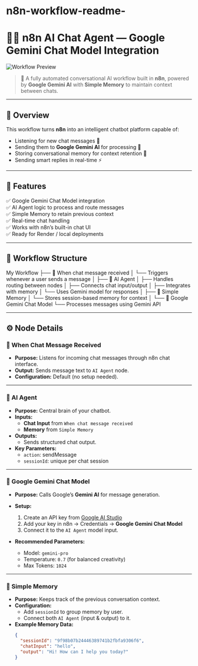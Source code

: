 # n8n-workflow-readme-

# 🤖✨ n8n AI Chat Agent — Google Gemini Chat Model Integration

![Workflow Preview](.png)

> 🧠 A fully automated conversational AI workflow built in **n8n**, powered by **Google Gemini AI** with **Simple Memory** to maintain context between chats.

---

## 🌟 Overview

This workflow turns **n8n** into an intelligent chatbot platform capable of:
- Listening for new chat messages 📨  
- Sending them to **Google Gemini AI** for processing 💬  
- Storing conversational memory for context retention 🧠  
- Sending smart replies in real-time ⚡  

---

## 🚀 Features

✅ Google Gemini Chat Model integration  
✅ AI Agent logic to process and route messages  
✅ Simple Memory to retain previous context  
✅ Real-time chat handling  
✅ Works with n8n’s built-in chat UI  
✅ Ready for Render / local deployments  

---

## 🧩 Workflow Structure

My Workflow
├── 📨 When chat message received
│ └── Triggers whenever a user sends a message
│
├── 🤖 AI Agent
│ ├── Handles routing between nodes
│ ├── Connects chat input/output
│ ├── Integrates with memory
│ └── Uses Gemini model for responses
│
├── 🧠 Simple Memory
│ └── Stores session-based memory for context
│
└── 🌈 Google Gemini Chat Model
└── Processes messages using Gemini API


---

## ⚙️ Node Details

### 📨 When Chat Message Received
- **Purpose:** Listens for incoming chat messages through n8n chat interface.
- **Output:** Sends message text to `AI Agent` node.
- **Configuration:** Default (no setup needed).

---

### 🤖 AI Agent
- **Purpose:** Central brain of your chatbot.
- **Inputs:**
  - **Chat Input** from `When chat message received`
  - **Memory** from `Simple Memory`
- **Outputs:**
  - Sends structured chat output.
- **Key Parameters:**
  - `action`: sendMessage  
  - `sessionId`: unique per chat session  

---

### 🌈 Google Gemini Chat Model
- **Purpose:** Calls Google’s **Gemini AI** for message generation.
- **Setup:**
  1. Create an API key from [Google AI Studio](https://aistudio.google.com/app/apikey)
  2. Add your key in n8n → Credentials → **Google Gemini Chat Model**
  3. Connect it to the `AI Agent` model input.

- **Recommended Parameters:**
  - Model: `gemini-pro`
  - Temperature: `0.7` (for balanced creativity)
  - Max Tokens: `1024`

---

### 🧠 Simple Memory
- **Purpose:** Keeps track of the previous conversation context.
- **Configuration:**
  - Add `sessionId` to group memory by user.
  - Connect both `AI Agent` (input & output) to it.
- **Example Memory Data:**
  ```json
  {
    "sessionId": "9f98b07b24446389741b2fbfa9306f6",
    "chatInput": "hello",
    "output": "Hi! How can I help you today?"
  }

